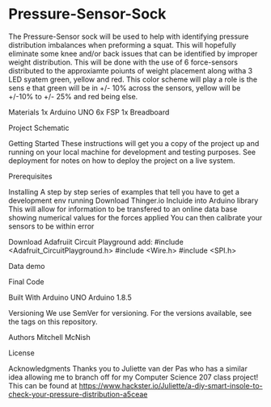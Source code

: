 # Pressure-Sensor-Sock
  The Pressure-Sensor sock will be used to help with identifying pressure distribution imbalances when preforming a squat. This will hopefully eliminate some knee and/or back issues that can be identified by improper weight distribution. This will be done with the use of 6 force-sensors distributed to the approxiamte poiunts of weight placement along witha 3 LED syatem green, yellow and red. This color scheme will play a role is the sens e that green will be in +/- 10% across the sensors, yellow will be +/-10% to +/- 25% and red being else. 

Materials
  1x Arduino UNO
  6x FSP
  1x Breadboard
  
Project Schematic 


Getting Started
These instructions will get you a copy of the project up and running on your local machine for development and testing purposes. See deployment for notes on how to deploy the project on a live system.

Prerequisites
  


Installing
A step by step series of examples that tell you have to get a development env running
  Download Thinger.io
    Incluide into Arduino library
      This will allow for information to be transfered to an online data base showing numerical values for the forces applied
        You can then calibrate your sensors to be within error
        
  Download Adafruiit Circuit Playground 
    add:
      #include <Adafruit_CircuitPlayground.h>
      #include <Wire.h>
      #include <SPI.h>

Data demo

Final Code

Built With
  Arduino UNO
  Arduino 1.8.5

Versioning
We use SemVer for versioning. For the versions available, see the tags on this repository.

Authors
Mitchell McNish

License


Acknowledgments
Thanks you to Juliette van der Pas who has a similar idea allowing me to branch off for my Computer Science 207 class project! This can be found at https://www.hackster.io/Juliette/a-diy-smart-insole-to-check-your-pressure-distribution-a5ceae
